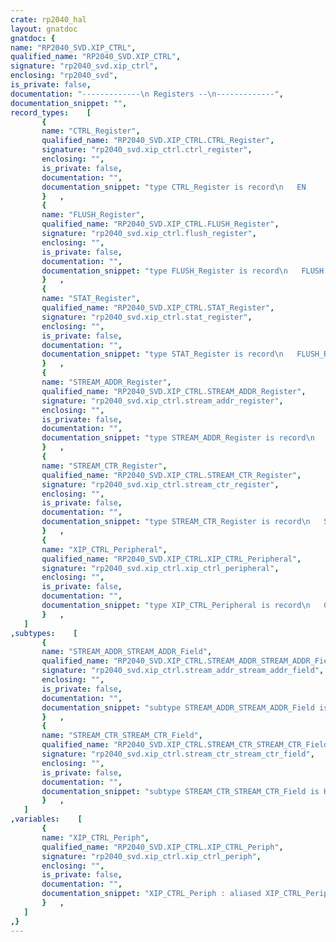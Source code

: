 ```yaml
---
crate: rp2040_hal
layout: gnatdoc
gnatdoc: {
name: "RP2040_SVD.XIP_CTRL",
qualified_name: "RP2040_SVD.XIP_CTRL",
signature: "rp2040_svd.xip_ctrl",
enclosing: "rp2040_svd",
is_private: false,
documentation: "-------------\n Registers --\n-------------",
documentation_snippet: "",
record_types:    [
       {
       name: "CTRL_Register",
       qualified_name: "RP2040_SVD.XIP_CTRL.CTRL_Register",
       signature: "rp2040_svd.xip_ctrl.ctrl_register",
       enclosing: "",
       is_private: false,
       documentation: "",
       documentation_snippet: "type CTRL_Register is record\n   EN            : Boolean := True;\n   ERR_BADWRITE  : Boolean := True;\n   Reserved_2_2  : HAL.Bit := 16#0#;\n   POWER_DOWN    : Boolean := False;\n   Reserved_4_31 : HAL.UInt28 := 16#0#;\nend record\n  with Volatile_Full_Access, Object_Size => 32,\n       Bit_Order => System.Low_Order_First;",
       }   ,
       {
       name: "FLUSH_Register",
       qualified_name: "RP2040_SVD.XIP_CTRL.FLUSH_Register",
       signature: "rp2040_svd.xip_ctrl.flush_register",
       enclosing: "",
       is_private: false,
       documentation: "",
       documentation_snippet: "type FLUSH_Register is record\n   FLUSH         : Boolean := False;\n   Reserved_1_31 : HAL.UInt31 := 16#0#;\nend record\n  with Volatile_Full_Access, Object_Size => 32,\n       Bit_Order => System.Low_Order_First;",
       }   ,
       {
       name: "STAT_Register",
       qualified_name: "RP2040_SVD.XIP_CTRL.STAT_Register",
       signature: "rp2040_svd.xip_ctrl.stat_register",
       enclosing: "",
       is_private: false,
       documentation: "",
       documentation_snippet: "type STAT_Register is record\n   FLUSH_READY   : Boolean;\n   FIFO_EMPTY    : Boolean;\n   FIFO_FULL     : Boolean;\n   Reserved_3_31 : HAL.UInt29;\nend record\n  with Volatile_Full_Access, Object_Size => 32,\n       Bit_Order => System.Low_Order_First;",
       }   ,
       {
       name: "STREAM_ADDR_Register",
       qualified_name: "RP2040_SVD.XIP_CTRL.STREAM_ADDR_Register",
       signature: "rp2040_svd.xip_ctrl.stream_addr_register",
       enclosing: "",
       is_private: false,
       documentation: "",
       documentation_snippet: "type STREAM_ADDR_Register is record\n   Reserved_0_1 : HAL.UInt2 := 16#0#;\n   STREAM_ADDR  : STREAM_ADDR_STREAM_ADDR_Field := 16#0#;\nend record\n  with Volatile_Full_Access, Object_Size => 32,\n       Bit_Order => System.Low_Order_First;",
       }   ,
       {
       name: "STREAM_CTR_Register",
       qualified_name: "RP2040_SVD.XIP_CTRL.STREAM_CTR_Register",
       signature: "rp2040_svd.xip_ctrl.stream_ctr_register",
       enclosing: "",
       is_private: false,
       documentation: "",
       documentation_snippet: "type STREAM_CTR_Register is record\n   STREAM_CTR     : STREAM_CTR_STREAM_CTR_Field := 16#0#;\n   Reserved_22_31 : HAL.UInt10 := 16#0#;\nend record\n  with Volatile_Full_Access, Object_Size => 32,\n       Bit_Order => System.Low_Order_First;",
       }   ,
       {
       name: "XIP_CTRL_Peripheral",
       qualified_name: "RP2040_SVD.XIP_CTRL.XIP_CTRL_Peripheral",
       signature: "rp2040_svd.xip_ctrl.xip_ctrl_peripheral",
       enclosing: "",
       is_private: false,
       documentation: "",
       documentation_snippet: "type XIP_CTRL_Peripheral is record\n   CTRL        : aliased CTRL_Register;\n   FLUSH       : aliased FLUSH_Register;\n   STAT        : aliased STAT_Register;\n   CTR_HIT     : aliased HAL.UInt32;\n   CTR_ACC     : aliased HAL.UInt32;\n   STREAM_ADDR : aliased STREAM_ADDR_Register;\n   STREAM_CTR  : aliased STREAM_CTR_Register;\n   STREAM_FIFO : aliased HAL.UInt32;\nend record\n  with Volatile;",
       }   ,
   ]
,subtypes:    [
       {
       name: "STREAM_ADDR_STREAM_ADDR_Field",
       qualified_name: "RP2040_SVD.XIP_CTRL.STREAM_ADDR_STREAM_ADDR_Field",
       signature: "rp2040_svd.xip_ctrl.stream_addr_stream_addr_field",
       enclosing: "",
       is_private: false,
       documentation: "",
       documentation_snippet: "subtype STREAM_ADDR_STREAM_ADDR_Field is HAL.UInt30;",
       }   ,
       {
       name: "STREAM_CTR_STREAM_CTR_Field",
       qualified_name: "RP2040_SVD.XIP_CTRL.STREAM_CTR_STREAM_CTR_Field",
       signature: "rp2040_svd.xip_ctrl.stream_ctr_stream_ctr_field",
       enclosing: "",
       is_private: false,
       documentation: "",
       documentation_snippet: "subtype STREAM_CTR_STREAM_CTR_Field is HAL.UInt22;",
       }   ,
   ]
,variables:    [
       {
       name: "XIP_CTRL_Periph",
       qualified_name: "RP2040_SVD.XIP_CTRL.XIP_CTRL_Periph",
       signature: "rp2040_svd.xip_ctrl.xip_ctrl_periph",
       enclosing: "",
       is_private: false,
       documentation: "",
       documentation_snippet: "XIP_CTRL_Periph : aliased XIP_CTRL_Peripheral\n  with Import, Address => XIP_CTRL_Base;",
       }   ,
   ]
,}
---
```

